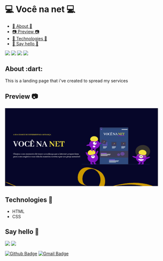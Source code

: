 <h1 > 💻 Você na net 💻 </h1>

* [:dart: About :dart:](#about)
* [📷 Preview 📷](#preview)
* [🚀 Technologies 🚀](#technologies)
* [👋 Say hello 👋](#sayHello)

![](https://img.shields.io/github/languages/count/GustavoSouza12/WorkTools)
![](https://img.shields.io/github/languages/top/GustavoSouza12/WorkTools)
![](https://img.shields.io/github/last-commit/GustavoSouza12/WorkTools)
![](https://img.shields.io/github/repo-size/GustavoSouza12/WorkTools)

<h2 id="about"> About :dart: </h2>
<p>
  This is a landing page that i've created to spread my services
</p>

<h2 id="preview"> Preview 📷 </h2>
<p align="center">
    <kbd>
        <img width="auto" height="auto" src="https://github.com/GustavoSouza12/VoceNaNet/blob/master/Projetos/voceNaNet/gif/vocenanet.png">
    </kbd>
</p>

<h2 id="technologies">Technologies 🚀</h2>

<ul>
    <li>HTML</li>
    <li>CSS</li>
</ul>

<h2 id ="sayHello">Say hello 👋</h2>

<a href="https://www.linkedin.com/in/gstdev/"><img src="https://img.shields.io/badge/linkedin-%230077B5.svg?&style=for-the-badge&logo=linkedin&logoColor=white" height=25></a> 
<a href="https://www.instagram.com/gstdev1/"><img src="https://img.shields.io/badge/instagram-%23E4405F.svg?&style=for-the-badge&logo=instagram&logoColor=white" height=25></a>

[![Github Badge](https://img.shields.io/badge/-Github-000?style=flat-square&logo=Github&logoColor=white&link=https://github.com/GustavoSouza12)](https://github.com/GustavoSouza12)
[![Gmail Badge](https://img.shields.io/badge/-Gmail-c14438?style=flat-square&logo=Gmail&logoColor=white&link=mailto:gustavosouzaalves12@gmail.com)](mailto:gustavosouzaalves12@gmail.com)
